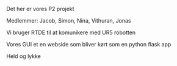 Det her er vores P2 projekt

Medlemmer:
Jacob,
Simon,
Nina,
Vithuran,
Jonas

Vi bruger RTDE til at komunikere med UR5 robotten

Vores GUI et en webside som bliver kørt som en python flask app

Held og lykke